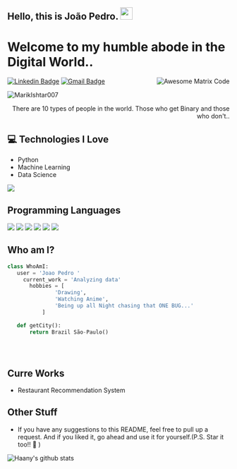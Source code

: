 ## Hello, this is João Pedro. <img src="https://media.giphy.com/media/hvRJCLFzcasrR4ia7z/giphy.gif" width="28px" height="28px">

<h1>Welcome to my humble abode in the Digital World..</h1> 

<img src = 'https://github.com/MarikIshtar007/MarikIshtar007/blob/master/images/matrix.gif' alt = 'Awesome Matrix Code' align='right'/>

[![Linkedin Badge](https://img.shields.io/badge/-JoaoPedro-blue?style=flat-square&logo=Linkedin&logoColor=white&link=https://www.linkedin.com/in/joao-pedro-william/)](https://www.linkedin.com/in/joao-pedro-william/) [![Gmail Badge](https://img.shields.io/badge/-joaopedrowilliam41@gmail.com-c14438?style=flat-square&logo=Gmail&logoColor=white&link=mailto:joaopedrowilliam41@gmail.com)](mailto:joaopedrowilliam41@gmail.com) 
<p align="left"> <img src="https://komarev.com/ghpvc/?username=MarikIshtar007" alt="MarikIshtar007" /> </p>

<div style="text-align: right">There are 10 types of people in the world. Those who get Binary and those who don't.. </div>

## :computer: Technologies I Love
* Python
* Machine Learning
* Data Science


<img src = "https://github-readme-stats.vercel.app/api/top-langs/?username=joaopedrowilliam&layout=compact">

## Programming Languages
<img src = 'https://img.shields.io/badge/Python-3776AB?style=for-the-badge&logo=python&logoColor=white'/> <img src = 'https://img.shields.io/badge/MySQL-082668?style=for-the-badge&logo=mysql&logoColor=white'/> <img src = 'https://img.shields.io/badge/Amazon_AWS-232F3E?style=for-the-badge&logo=amazon-aws&logoColor=white'/> <img src = 'https://img.shields.io/badge/Microsoft_Excel-217346?style=for-the-badge&logo=microsoft-excel&logoColor=white'/> <img src = 'https://img.shields.io/badge/Power_BI-ede11b?style=for-the-badge&logo=Power_BI&logoColor=white'/> <img src = 'https://img.shields.io/badge/Git-E34F26?style=for-the-badge&logo=git&logoColor=white'/>

 
 ## Who am I?
 ```python
 class WhoAmI:
 	user = 'Joao Pedro '
	  current_work = 'Analyzing data'
		hobbies = [
				'Drawing',
				'Watching Anime',
				'Being up all Night chasing that ONE BUG...'
			]
	
	def getCity():
		return Brazil São-Paulo()
	

	
 ```
 
## Curre Works
 * Restaurant Recommendation System
   
 
## Other Stuff
  - If you have any suggestions to this README, feel free to pull up a request. And if you liked it, go ahead and use it for yourself.(P.S. Star it too!! :grimacing: )

![Haany's github stats](https://github-readme-stats.vercel.app/api?username=MarikIshtar007&show_icons=true&hide=[%22issues%22])
